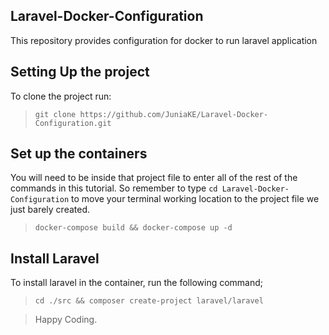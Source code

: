 ## Laravel-Docker-Configuration
This repository provides configuration for docker to run laravel application

## Setting Up the project
To clone the project run:

> `git clone https://github.com/JuniaKE/Laravel-Docker-Configuration.git`
## Set up the containers
You will need to be inside that project file to enter all of the rest of the commands in this tutorial. So remember to type `cd Laravel-Docker-Configuration` to move your terminal working location to the project file we just barely created.

> `docker-compose build && docker-compose up -d`

## Install Laravel 
To install laravel in the container, run the following command;

> `cd ./src && composer create-project laravel/laravel`

> Happy Coding.